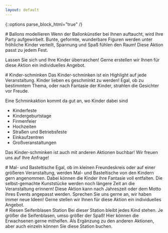 ```yaml
---
layout: default
---
```

{::options parse_block_html="true" /}

<div class="well">
# Ballons modellieren
Wenn der Ballonkünstler bei Ihnen auftaucht, wird Ihre Party aufgewirbelt. Bunte, geformte, wunderbare Figuren werden
unter fröhliche Kinder verteilt, Spannung und Spaß fühlen den Raum! Diese Aktion passt zu jedem Fest.

Lassen Sie sich und Ihre Kinder überraschen! Gerne erstellen wir Ihnen für diese Aktion ein individuelles Angebot.
</div>
<div class="well">
# Kinder-schminken
Das Kinder-schminken ist ein Highlight auf jede Veranstaltung. Kinder lieben es geschminkt zu werden! Egal, ob zu
bestimmtem Thema, oder nach Fantasie der Kinder, strahlen die Gesichter vor Freude.

Eine Schminkaktion kommt da gut an, wo Kinder dabei sind

* Kinderfeste
* Kindergeburtstage
* Firmenfeier
* Hochzeiten
* Straßen und Betriebsfeste
* Einkaufzentren
* Großveranstaltungen

Das Kinder-schminken ist auch mit anderen Aktionen buchbar! Wir freuen uns auf Ihre Anfrage!
</div>
<div class="well">
# Mal- und Basteltische
Egal, ob im kleinen Freundeskreis oder auf einer größeren Veranstaltung, werden Mal- und Basteltische von den Kindern
gern angenommen. Dabei können die Kinder ihre Fantasie voll entfalten. Die selbst-gemachte Kunststücke werden noch
längere Zeit an die Veranstaltung erinnern! Diese Aktion kann nach Jahreszeit oder dem Motto ihres Events angepasst
werden. Sprechen Sie uns gerne an, wir haben immer neue Ideen! Gerne stellen wir Ihnen für diese Aktion ein
individuelles Angebot.
</div>
<div class="well">
# Riesen Seifenblasen Station
Bei dieser Station bleibt jedes Kind stehen. Je größer die Seifenblasen, umso größer der Spaß! Hier können die
Erwachsenen gerne mithelfen. Als Ergänzung zu den anderen Aktionen, aber auch einzeln können Sie diese Station buchen.
</div>
